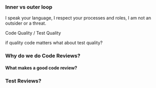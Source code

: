 

### Inner vs outer loop

I speak your language, I respect your processes and roles, I am not an outsider or a threat.

Code Quality / Test Quality

if quality code matters what about test quality? 

### Why do we do Code Reviews?


#### What makes a good code review?


### Test Reviews?




